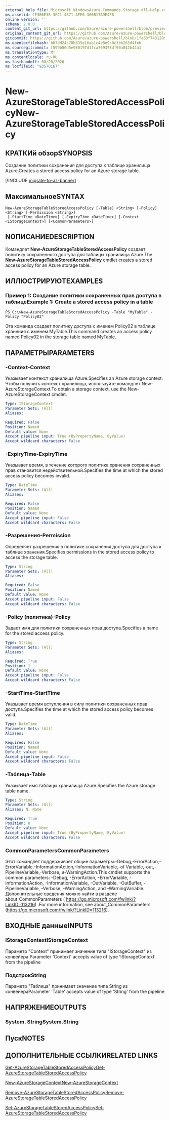 ```yaml
---
external help file: Microsoft.WindowsAzure.Commands.Storage.dll-Help.xml
ms.assetid: CF3B6E3B-3FC1-4871-AFE0-366B17A9E4F8
online version: ''
schema: 2.0.0
content_git_url: https://github.com/Azure/azure-powershell/blob/preview/src/Storage/Commands.Storage/help/New-AzureStorageTableStoredAccessPolicy.md
original_content_git_url: https://github.com/Azure/azure-powershell/blob/preview/src/Storage/Commands.Storage/help/New-AzureStorageTableStoredAccessPolicy.md
gitcommit: https://github.com/Azure/azure-powershell/blob/1fa63f743120d7a7cd6cbb28ee43cd0f4c654af9
ms.openlocfilehash: b87dd24c78b835e16ab1c4e8e9c0c3bb265d4feb
ms.sourcegitcommit: f599b50d5e980197d1fca769378df90a842b42a1
ms.translationtype: MT
ms.contentlocale: ru-RU
ms.lasthandoff: 08/20/2020
ms.locfileid: "93570167"
---
```

# <span data-ttu-id="926d3-101">New-AzureStorageTableStoredAccessPolicy</span><span class="sxs-lookup"><span data-stu-id="926d3-101">New-AzureStorageTableStoredAccessPolicy</span></span>

## <span data-ttu-id="926d3-102">КРАТКИй обзор</span><span class="sxs-lookup"><span data-stu-id="926d3-102">SYNOPSIS</span></span>
<span data-ttu-id="926d3-103">Создание политики сохранения для доступа к таблице хранилища Azure.</span><span class="sxs-lookup"><span data-stu-id="926d3-103">Creates a stored access policy for an Azure storage table.</span></span>

[!INCLUDE [migrate-to-az-banner](../../includes/migrate-to-az-banner.md)]

## <span data-ttu-id="926d3-104">Максимальное</span><span class="sxs-lookup"><span data-stu-id="926d3-104">SYNTAX</span></span>

```
New-AzureStorageTableStoredAccessPolicy [-Table] <String> [-Policy] <String> [-Permission <String>]
 [-StartTime <DateTime>] [-ExpiryTime <DateTime>] [-Context <IStorageContext>] [<CommonParameters>]
```

## <span data-ttu-id="926d3-105">NОПИСАНИЕ</span><span class="sxs-lookup"><span data-stu-id="926d3-105">DESCRIPTION</span></span>
<span data-ttu-id="926d3-106">Командлет **New-AzureStorageTableStoredAccessPolicy** создает политику сохраненного доступа для таблицы хранилища Azure.</span><span class="sxs-lookup"><span data-stu-id="926d3-106">The **New-AzureStorageTableStoredAccessPolicy** cmdlet creates a stored access policy for an Azure storage table.</span></span>

## <span data-ttu-id="926d3-107">ИЛЛЮСТРИРУЮТ</span><span class="sxs-lookup"><span data-stu-id="926d3-107">EXAMPLES</span></span>

### <span data-ttu-id="926d3-108">Пример 1: Создание политики сохраненных прав доступа в таблице</span><span class="sxs-lookup"><span data-stu-id="926d3-108">Example 1: Create a stored access policy in a table</span></span>
```
PS C:\>New-AzureStorageTableStoredAccessPolicy -Table "MyTable" -Policy "Policy02"
```

<span data-ttu-id="926d3-109">Эта команда создает политику доступа с именем Policy02 в таблице хранения с именем MyTable.</span><span class="sxs-lookup"><span data-stu-id="926d3-109">This command creates an access policy named Policy02 in the storage table named MyTable.</span></span>

## <span data-ttu-id="926d3-110">ПАРАМЕТРЫ</span><span class="sxs-lookup"><span data-stu-id="926d3-110">PARAMETERS</span></span>

### <span data-ttu-id="926d3-111">-Context</span><span class="sxs-lookup"><span data-stu-id="926d3-111">-Context</span></span>
<span data-ttu-id="926d3-112">Указывает контекст хранилища Azure.</span><span class="sxs-lookup"><span data-stu-id="926d3-112">Specifies an Azure storage context.</span></span>
<span data-ttu-id="926d3-113">Чтобы получить контекст хранилища, используйте командлет New-AzureStorageContext.</span><span class="sxs-lookup"><span data-stu-id="926d3-113">To obtain a storage context, use the New-AzureStorageContext cmdlet.</span></span>

```yaml
Type: IStorageContext
Parameter Sets: (All)
Aliases: 

Required: False
Position: Named
Default value: None
Accept pipeline input: True (ByPropertyName, ByValue)
Accept wildcard characters: False
```

### <span data-ttu-id="926d3-114">-ExpiryTime</span><span class="sxs-lookup"><span data-stu-id="926d3-114">-ExpiryTime</span></span>
<span data-ttu-id="926d3-115">Указывает время, в течение которого политика хранения сохраненных прав становится недействительной.</span><span class="sxs-lookup"><span data-stu-id="926d3-115">Specifies the time at which the stored access policy becomes invalid.</span></span>

```yaml
Type: DateTime
Parameter Sets: (All)
Aliases: 

Required: False
Position: Named
Default value: None
Accept pipeline input: False
Accept wildcard characters: False
```

### <span data-ttu-id="926d3-116">-Разрешения</span><span class="sxs-lookup"><span data-stu-id="926d3-116">-Permission</span></span>
<span data-ttu-id="926d3-117">Определяет разрешения в политике сохранения доступа для доступа к таблице хранения.</span><span class="sxs-lookup"><span data-stu-id="926d3-117">Specifies permissions in the stored access policy to access the storage table.</span></span>

```yaml
Type: String
Parameter Sets: (All)
Aliases: 

Required: False
Position: Named
Default value: None
Accept pipeline input: False
Accept wildcard characters: False
```

### <span data-ttu-id="926d3-118">-Policy (политика)</span><span class="sxs-lookup"><span data-stu-id="926d3-118">-Policy</span></span>
<span data-ttu-id="926d3-119">Задает имя для политики сохраненных прав доступа.</span><span class="sxs-lookup"><span data-stu-id="926d3-119">Specifies a name for the stored access policy.</span></span>

```yaml
Type: String
Parameter Sets: (All)
Aliases: 

Required: True
Position: 1
Default value: None
Accept pipeline input: False
Accept wildcard characters: False
```

### <span data-ttu-id="926d3-120">-StartTime</span><span class="sxs-lookup"><span data-stu-id="926d3-120">-StartTime</span></span>
<span data-ttu-id="926d3-121">Указывает время вступления в силу политики сохраненных прав доступа.</span><span class="sxs-lookup"><span data-stu-id="926d3-121">Specifies the time at which the stored access policy becomes valid.</span></span>

```yaml
Type: DateTime
Parameter Sets: (All)
Aliases: 

Required: False
Position: Named
Default value: None
Accept pipeline input: False
Accept wildcard characters: False
```

### <span data-ttu-id="926d3-122">-Таблица</span><span class="sxs-lookup"><span data-stu-id="926d3-122">-Table</span></span>
<span data-ttu-id="926d3-123">Указывает имя таблицы хранилища Azure.</span><span class="sxs-lookup"><span data-stu-id="926d3-123">Specifies the Azure storage table name.</span></span>

```yaml
Type: String
Parameter Sets: (All)
Aliases: N, Name

Required: True
Position: 0
Default value: None
Accept pipeline input: True (ByPropertyName, ByValue)
Accept wildcard characters: False
```

### <span data-ttu-id="926d3-124">CommonParameters</span><span class="sxs-lookup"><span data-stu-id="926d3-124">CommonParameters</span></span>
<span data-ttu-id="926d3-125">Этот командлет поддерживает общие параметры:-Debug,-ErrorAction,-ErrorVariable,-InformationAction,-InformationVariable,-of Variable,-out,-PipelineVariable,-Verbose, и-WarningAction.</span><span class="sxs-lookup"><span data-stu-id="926d3-125">This cmdlet supports the common parameters: -Debug, -ErrorAction, -ErrorVariable, -InformationAction, -InformationVariable, -OutVariable, -OutBuffer, -PipelineVariable, -Verbose, -WarningAction, and -WarningVariable.</span></span> <span data-ttu-id="926d3-126">Дополнительные сведения можно найти в разделе about_CommonParameters ( https://go.microsoft.com/fwlink/?LinkID=113216) .</span><span class="sxs-lookup"><span data-stu-id="926d3-126">For more information, see about_CommonParameters (https://go.microsoft.com/fwlink/?LinkID=113216).</span></span>

## <span data-ttu-id="926d3-127">ВХОДНЫЕ данные</span><span class="sxs-lookup"><span data-stu-id="926d3-127">INPUTS</span></span>

### <span data-ttu-id="926d3-128">IStorageContext</span><span class="sxs-lookup"><span data-stu-id="926d3-128">IStorageContext</span></span>

<span data-ttu-id="926d3-129">Параметр "Context" принимает значение типа "IStorageContext" из конвейера.</span><span class="sxs-lookup"><span data-stu-id="926d3-129">Parameter 'Context' accepts value of type 'IStorageContext' from the pipeline</span></span>

### <span data-ttu-id="926d3-130">Подстрок</span><span class="sxs-lookup"><span data-stu-id="926d3-130">String</span></span>

<span data-ttu-id="926d3-131">Параметр "Таблица" принимает значение типа String из конвейера</span><span class="sxs-lookup"><span data-stu-id="926d3-131">Parameter 'Table' accepts value of type 'String' from the pipeline</span></span>

## <span data-ttu-id="926d3-132">НАПРЯЖЕНИЕ</span><span class="sxs-lookup"><span data-stu-id="926d3-132">OUTPUTS</span></span>

### <span data-ttu-id="926d3-133">System. String</span><span class="sxs-lookup"><span data-stu-id="926d3-133">System.String</span></span>

## <span data-ttu-id="926d3-134">Пуск</span><span class="sxs-lookup"><span data-stu-id="926d3-134">NOTES</span></span>

## <span data-ttu-id="926d3-135">ДОПОЛНИТЕЛЬНЫЕ ССЫЛКИ</span><span class="sxs-lookup"><span data-stu-id="926d3-135">RELATED LINKS</span></span>

[<span data-ttu-id="926d3-136">Get-AzureStorageTableStoredAccessPolicy</span><span class="sxs-lookup"><span data-stu-id="926d3-136">Get-AzureStorageTableStoredAccessPolicy</span></span>](./Get-AzureStorageTableStoredAccessPolicy.md)

[<span data-ttu-id="926d3-137">New-AzureStorageContext</span><span class="sxs-lookup"><span data-stu-id="926d3-137">New-AzureStorageContext</span></span>](./New-AzureStorageContext.md)

[<span data-ttu-id="926d3-138">Remove-AzureStorageTableStoredAccessPolicy</span><span class="sxs-lookup"><span data-stu-id="926d3-138">Remove-AzureStorageTableStoredAccessPolicy</span></span>](./Remove-AzureStorageTableStoredAccessPolicy.md)

[<span data-ttu-id="926d3-139">Set-AzureStorageTableStoredAccessPolicy</span><span class="sxs-lookup"><span data-stu-id="926d3-139">Set-AzureStorageTableStoredAccessPolicy</span></span>](./Set-AzureStorageTableStoredAccessPolicy.md)


